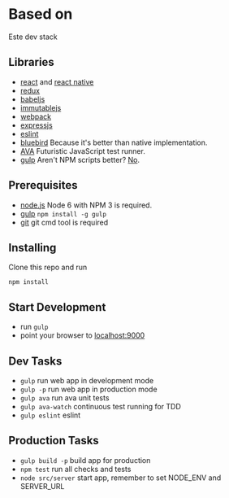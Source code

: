 # Based on

Este dev stack

## Libraries

- [react](http://facebook.github.io/react/) and [react native](https://facebook.github.io/react-native/)
- [redux](http://rackt.github.io/redux/)
- [babeljs](https://babeljs.io/)
- [immutablejs](http://facebook.github.io/immutable-js)
- [webpack](http://webpack.github.io/)
- [expressjs](http://expressjs.com/)
- [eslint](http://eslint.org/)
- [bluebird](https://github.com/petkaantonov/bluebird) Because it's better than native implementation.
- [AVA](https://github.com/avajs/ava) Futuristic JavaScript test runner.
- [gulp](http://gulpjs.com/) Aren't NPM scripts better? [No](https://twitter.com/jaffathecake/status/700320306053935104).

## Prerequisites

- [node.js](http://nodejs.org) Node 6 with NPM 3 is required.
- [gulp](http://gulpjs.com/) `npm install -g gulp`
- [git](https://git-scm.com/downloads) git cmd tool is required

## Installing

Clone this repo and run

```shell
npm install
```

## Start Development

- run `gulp`
- point your browser to [localhost:9000](http://localhost:9000)

## Dev Tasks

- `gulp` run web app in development mode
- `gulp -p` run web app in production mode
- `gulp ava` run ava unit tests
- `gulp ava-watch` continuous test running for TDD
- `gulp eslint` eslint

## Production Tasks

- `gulp build -p` build app for production
- `npm test` run all checks and tests
- `node src/server` start app, remember to set NODE_ENV and SERVER_URL
